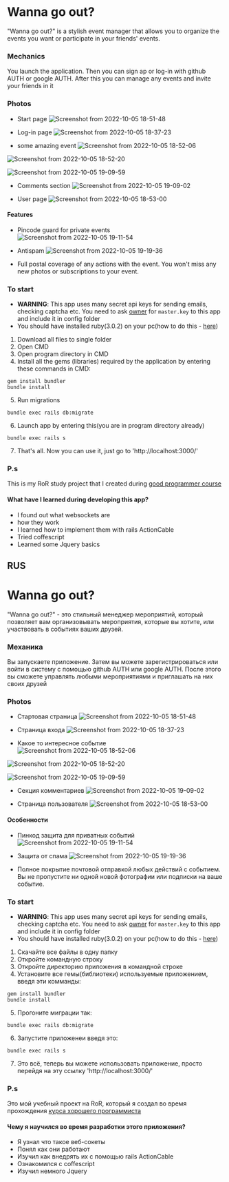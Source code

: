 # Wanna go out?
"Wanna go out?" is a stylish event manager that allows you to organize the events you want or participate in your friends' events.

### Mechanics
You launch the application. Then you can sign ap or log-in with github AUTH or google AUTH. After this you can manage any events and invite your friends in it

### Photos
- Start page
![Screenshot from 2022-10-05 18-51-48](https://user-images.githubusercontent.com/83035520/194110033-6d2184bd-c4f8-4a98-b59e-34964a06283f.png)

- Log-in page
![Screenshot from 2022-10-05 18-37-23](https://user-images.githubusercontent.com/83035520/194110175-e39d2276-ed7b-4a73-9931-f641c85dcfa9.png)


- some amazing event
![Screenshot from 2022-10-05 18-52-06](https://user-images.githubusercontent.com/83035520/194110227-829627c4-c7d2-4863-b496-f239dc55b6e4.png)

![Screenshot from 2022-10-05 18-52-20](https://user-images.githubusercontent.com/83035520/194110320-c53dec44-50ed-41e7-ac3b-b95e568d65af.png)

![Screenshot from 2022-10-05 19-09-59](https://user-images.githubusercontent.com/83035520/194110435-a6df2bb8-99f6-45a0-8f5d-cdca19a875e9.png)

- Comments section
![Screenshot from 2022-10-05 19-09-02](https://user-images.githubusercontent.com/83035520/194110403-a8e6a528-eb79-4985-92c5-dbb268764f3e.png)

- User page
![Screenshot from 2022-10-05 18-53-00](https://user-images.githubusercontent.com/83035520/194110484-daabe00b-7b62-4e6a-873d-3a73bc2aeeba.png)

#### Features

- Pincode guard for private events
![Screenshot from 2022-10-05 19-11-54](https://user-images.githubusercontent.com/83035520/194110746-739e580a-e6c3-4f54-839c-1891627bab07.png)

- Antispam
![Screenshot from 2022-10-05 19-19-36](https://user-images.githubusercontent.com/83035520/194111234-aa2f39cf-038f-4d6b-876b-d965505aece1.png)

- Full postal coverage of any actions with the event. You won't miss any new photos or subscriptions to your event.

### To start

- **WARNING**: This app uses many secret api keys for sending emails, checking captcha etc. You need to ask [owner](https://t.me/Grishchenko1) for `master.key` to this app and include it in config folder
- You should have installed ruby(3.0.2) on your pc(how to do this - [here](https://www.ruby-lang.org/en/documentation/installation/))

1. Download all files to single folder
2. Open CMD
3. Open program directory in CMD
4. Install all the gems (libraries) required by the application by entering these commands in CMD:
```
gem install bundler
bundle install
```
5. Run migrations
```
bundle exec rails db:migrate
```
6. Launch app by entering this(you are in program directory already)
```
bundle exec rails s
```
7. That's all. Now you can use it, just go to 'http://localhost:3000/'

### P.s
This is my RoR study project that I created during  [good programmer course](https://goodprogrammer.ru/rails)

#### What have I learned during developing this app?
- I found out what websockets are
- how they work
- I learned how to implement them with rails ActionCable
- Tried coffescript
- Learned some Jquery basics

## RUS

# Wanna go out?
"Wanna go out?" - это стильный менеджер мероприятий, который позволяет вам организовывать мероприятия, которые вы хотите, или участвовать в событиях ваших друзей.

### Механика
Вы запускаете приложение. Затем вы можете зарегистрироваться или войти в систему с помощью github AUTH или google AUTH. После этого вы сможете управлять любыми мероприятиями и приглашать на них своих друзей

### Photos
- Стартовая страница
![Screenshot from 2022-10-05 18-51-48](https://user-images.githubusercontent.com/83035520/194110033-6d2184bd-c4f8-4a98-b59e-34964a06283f.png)

- Страница входа
![Screenshot from 2022-10-05 18-37-23](https://user-images.githubusercontent.com/83035520/194110175-e39d2276-ed7b-4a73-9931-f641c85dcfa9.png)


- Какое то интересное событие
![Screenshot from 2022-10-05 18-52-06](https://user-images.githubusercontent.com/83035520/194110227-829627c4-c7d2-4863-b496-f239dc55b6e4.png)

![Screenshot from 2022-10-05 18-52-20](https://user-images.githubusercontent.com/83035520/194110320-c53dec44-50ed-41e7-ac3b-b95e568d65af.png)

![Screenshot from 2022-10-05 19-09-59](https://user-images.githubusercontent.com/83035520/194110435-a6df2bb8-99f6-45a0-8f5d-cdca19a875e9.png)

- Секция комментариев
![Screenshot from 2022-10-05 19-09-02](https://user-images.githubusercontent.com/83035520/194110403-a8e6a528-eb79-4985-92c5-dbb268764f3e.png)

- Страница пользователя
![Screenshot from 2022-10-05 18-53-00](https://user-images.githubusercontent.com/83035520/194110484-daabe00b-7b62-4e6a-873d-3a73bc2aeeba.png)

#### Особенности

- Пинкод защита для приватных событий
![Screenshot from 2022-10-05 19-11-54](https://user-images.githubusercontent.com/83035520/194110746-739e580a-e6c3-4f54-839c-1891627bab07.png)

- Защита от спама
![Screenshot from 2022-10-05 19-19-36](https://user-images.githubusercontent.com/83035520/194111234-aa2f39cf-038f-4d6b-876b-d965505aece1.png)

- Полное покрытие почтовой отправкой любых действий с событием. Вы не пропустите ни одной новой фотографии или подписки на ваше событие.

### To start

- **WARNING**: This app uses many secret api keys for sending emails, checking captcha etc. You need to ask [owner](https://t.me/Grishchenko1) for `master.key` to this app and include it in config folder
- You should have installed ruby(3.0.2) on your pc(how to do this - [here](https://www.ruby-lang.org/en/documentation/installation/))

1. Скачайте все файлы в одну папку
2. Откройте командную строку
3. Откройте директорию приложения в командной строке
4. Установите все гемы(библиотеки) используемые приложением, введя эти комманды:
```
gem install bundler
bundle install
```
5. Прогоните миграции так:
```
bundle exec rails db:migrate
```
6. Запустите приложенеи введя это:
```
bundle exec rails s
```
7. Это всё, теперь вы можете использовать приложение, просто перейдя на эту ссылку 'http://localhost:3000/'

### P.s
Это мой учебный проект на RoR, который я создал во время прохождения [курса хорошего программиста](https://goodprogrammer.ru/rails)


#### Чему я научился во время разработки этого приложения?
- Я узнал что такое веб-сокеты
- Понял как они работают
- Изучил как внедрять их с помощью rails ActionCable
- Ознакомился с coffescript
- Изучил немного Jquery
